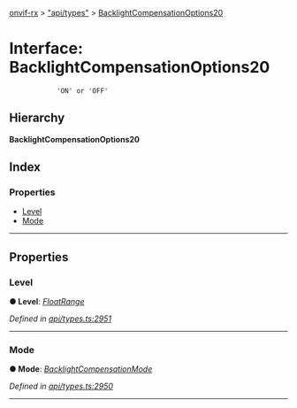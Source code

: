 [onvif-rx](../README.md) > ["api/types"](../modules/_api_types_.md) > [BacklightCompensationOptions20](../interfaces/_api_types_.backlightcompensationoptions20.md)

# Interface: BacklightCompensationOptions20

```
            'ON' or 'OFF'
```

## Hierarchy

**BacklightCompensationOptions20**

## Index

### Properties

* [Level](_api_types_.backlightcompensationoptions20.md#level)
* [Mode](_api_types_.backlightcompensationoptions20.md#mode)

---

## Properties

<a id="level"></a>

###  Level

**● Level**: *[FloatRange](_api_types_.floatrange.md)*

*Defined in [api/types.ts:2951](https://github.com/patrickmichalina/onvif-rx/blob/d62cee9/src/api/types.ts#L2951)*

___
<a id="mode"></a>

###  Mode

**● Mode**: *[BacklightCompensationMode](../enums/_api_types_.backlightcompensationmode.md)*

*Defined in [api/types.ts:2950](https://github.com/patrickmichalina/onvif-rx/blob/d62cee9/src/api/types.ts#L2950)*

___

